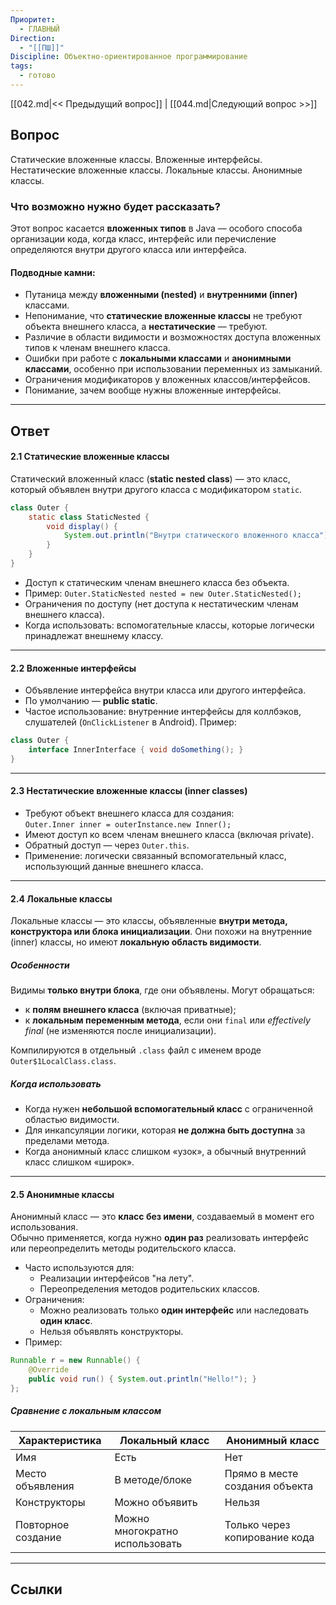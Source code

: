 ```yaml
---
Приоритет:
  - ГЛАВНЫЙ
Direction:
  - "[[ПШ]]"
Discipline: Объектно-ориентированное программирование
tags:
  - готово
---
```

[[042.md|<< Предыдущий вопрос]] | [[044.md|Следующий вопрос >>]]
## Вопрос
Статические вложенные классы. Вложенные интерфейсы. Нестатические вложенные классы. Локальные классы. Анонимные классы.

### Что возможно нужно будет рассказать?
Этот вопрос касается **вложенных типов** в Java — особого способа организации кода, когда класс, интерфейс или перечисление определяются внутри другого класса или интерфейса.
#### Подводные камни:
- Путаница между **вложенными (nested)** и **внутренними (inner)** классами.
- Непонимание, что **статические вложенные классы** не требуют объекта внешнего класса, а **нестатические** — требуют.
- Различие в области видимости и возможностях доступа вложенных типов к членам внешнего класса.
- Ошибки при работе с **локальными классами** и **анонимными классами**, особенно при использовании переменных из замыканий.
- Ограничения модификаторов у вложенных классов/интерфейсов.
- Понимание, зачем вообще нужны вложенные интерфейсы.

---
## Ответ
#### 2.1 Статические вложенные классы
Статический вложенный класс (**static nested class**) — это класс, который объявлен внутри другого класса с модификатором `static`.

```java
class Outer {
    static class StaticNested {
        void display() {
            System.out.println("Внутри статического вложенного класса");
        }
    }
}
```
- Доступ к статическим членам внешнего класса без объекта.
- Пример: `Outer.StaticNested nested = new Outer.StaticNested();`
- Ограничения по доступу (нет доступа к нестатическим членам внешнего класса).
- Когда использовать: вспомогательные классы, которые логически принадлежат внешнему классу.

---

#### 2.2 Вложенные интерфейсы
- Объявление интерфейса внутри класса или другого интерфейса.
- По умолчанию — **public static**.
- Частое использование: внутренние интерфейсы для коллбэков, слушателей (`OnClickListener` в Android). Пример:

```java
class Outer {
    interface InnerInterface { void doSomething(); }
}
```

---
#### 2.3 Нестатические вложенные классы (inner classes)
- Требуют объект внешнего класса для создания:  
    `Outer.Inner inner = outerInstance.new Inner();`
- Имеют доступ ко всем членам внешнего класса (включая private).
- Обратный доступ — через `Outer.this`.
- Применение: логически связанный вспомогательный класс, использующий данные внешнего класса.

---
#### 2.4 Локальные классы
Локальные классы — это классы, объявленные **внутри метода, конструктора или блока инициализации**. Они похожи на внутренние (inner) классы, но имеют **локальную область видимости**.
##### Особенности
Видимы **только внутри блока**, где они объявлены. Могут обращаться:
- к **полям внешнего класса** (включая приватные);
- к **локальным переменным метода**, если они `final` или _effectively final_ (не изменяются после инициализации).

Компилируются в отдельный `.class` файл с именем вроде `Outer$1LocalClass.class`.
##### Когда использовать
- Когда нужен **небольшой вспомогательный класс** с ограниченной областью видимости.
- Для инкапсуляции логики, которая **не должна быть доступна** за пределами метода.
- Когда анонимный класс слишком «узок», а обычный внутренний класс слишком «широк».

---
#### 2.5 Анонимные классы
Анонимный класс — это **класс без имени**, создаваемый в момент его использования.  
Обычно применяется, когда нужно **один раз** реализовать интерфейс или переопределить методы родительского класса.

- Часто используются для:
    - Реализации интерфейсов "на лету".
    - Переопределения методов родительских классов.
- Ограничения:
    - Можно реализовать только **один интерфейс** или наследовать **один класс**.
    - Нельзя объявлять конструкторы.
- Пример:
```java
Runnable r = new Runnable() {
    @Override
    public void run() { System.out.println("Hello!"); }
};
```
##### Сравнение с локальным классом

|Характеристика|Локальный класс|Анонимный класс|
|---|---|---|
|Имя|Есть|Нет|
|Место объявления|В методе/блоке|Прямо в месте создания объекта|
|Конструкторы|Можно объявить|Нельзя|
|Повторное создание|Можно многократно использовать|Только через копирование кода|

---
## Ссылки

